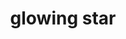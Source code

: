 ---
layout: smileys&emotion
title: glowing star
emoji: glowing_star
permalink: 🌟.html
image: assets/img/3moji/glowing_star.png
---
